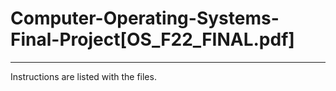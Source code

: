# Computer-Operating-Systems-Final-Project[OS_F22_FINAL.pdf]
-----------------------------------------------------------------------------
Instructions are listed with the files.
